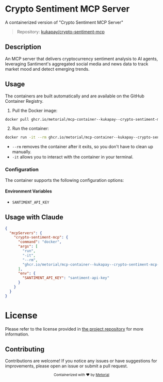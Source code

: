 
# Crypto Sentiment MCP Server

A containerized version of "Crypto Sentiment MCP Server"

> Repository: [kukapay/crypto-sentiment-mcp](https://github.com/kukapay/crypto-sentiment-mcp)

## Description

An MCP server that delivers cryptocurrency sentiment analysis to AI agents, leveraging Santiment's aggregated social media and news data to track market mood and detect emerging trends.


## Usage

The containers are built automatically and are available on the GitHub Container Registry.

1. Pull the Docker image:

```bash
docker pull ghcr.io/metorial/mcp-container--kukapay--crypto-sentiment-mcp--crypto-sentiment-mcp
```

2. Run the container:

```bash
docker run -it --rm ghcr.io/metorial/mcp-container--kukapay--crypto-sentiment-mcp--crypto-sentiment-mcp 
```

- `--rm` removes the container after it exits, so you don't have to clean up manually.
- `-it` allows you to interact with the container in your terminal.


### Configuration

The container supports the following configuration options:




#### Environment Variables

- `SANTIMENT_API_KEY`




## Usage with Claude

```json
{
  "mcpServers": {
    "crypto-sentiment-mcp": {
      "command": "docker",
      "args": [
        "run",
        "-it",
        "--rm",
        "ghcr.io/metorial/mcp-container--kukapay--crypto-sentiment-mcp--crypto-sentiment-mcp"
      ],
      "env": {
        "SANTIMENT_API_KEY": "santiment-api-key"
      }
    }
  }
}
```

# License

Please refer to the license provided in [the project repository](https://github.com/kukapay/crypto-sentiment-mcp) for more information.

## Contributing

Contributions are welcome! If you notice any issues or have suggestions for improvements, please open an issue or submit a pull request.

<div align="center">
  <sub>Containerized with ❤️ by <a href="https://metorial.com">Metorial</a></sub>
</div>
  